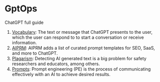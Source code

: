 # GptOps

ChatGPT full guide

1. [Vocabulary](Vocabulary/README.md): The text or message that ChatGPT presents to the user, which the user can respond to to start a conversation or receive information.
2. [AIPRM](AIPRM/README.md): AIPRM adds a list of curated prompt templates for SEO, SaaS, and more to ChatGPT.
3. [Plagarism](Plagarism/README.md): Detecting AI generated text is a big problem for safety researchers and educators, among others.
4. [Prompts](Prompts/README.md): Prompt engineering (PE) is the process of communicating effectively with an AI to achieve desired results.
